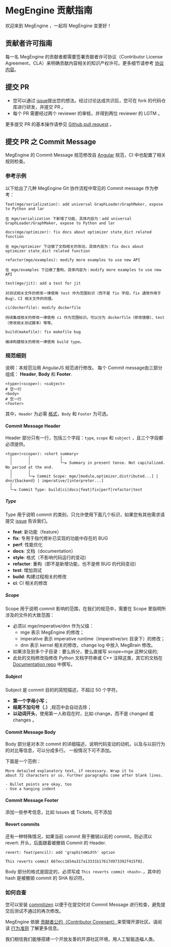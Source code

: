 # MegEngine 贡献指南
欢迎来到 MegEngine ，一起将 MegEngine 变更好！

## 贡献者许可指南
每一名 MegEngine 的贡献者都需要签署贡献者许可协议（Contributor License Agreement，CLA）来明确贡献内容相关的知识产权许可。更多细节请参考 [协议内容](https://github.com/MegEngine/MegEngine/blob/master/CONTRIBUTOR_LICENSE_AGREEMENT.md)。


## 提交 PR 
* 您可以通过 [issue](https://github.com/MegEngine/MegEngine/issues)提出您的想法。经过讨论达成共识后，您可在 fork 的代码仓库进行研发，并提交 PR 。
* 每个 PR 需要经过两个 reviewer 的审核，并得到两位 reviewer 的 LGTM 。


更多提交 PR 的基本操作请参见 [Github pull request](https://docs.github.com/cn/pull-requests/collaborating-with-pull-requests) 。

## 提交 PR 之 Commit Message
MegEngine 的 Commit Message 规范修改自 [Angular](angular) 规范，CI 中也配置了相关规则检查。

### 参考示例
以下给出了几种 MegEngine Git 协作流程中常见的 Commit message 作为参考：

```
feat(mge/serialization): add universal GraphLoader/GraphMaker, expose to Python and lar

在 mge/serialization 下新增了功能，具体内容为：add universal GraphLoader/GraphMaker, expose to Python and lar
```

```
docs(mge/optimizer): fix docs about optimizer state_dict related function

在 mge/optimizer 下边做了文档相关的改动，具体内容为：fix docs about optimizer state_dict related function
```

```
refactor(mge/examples): modify more examples to use new API

在 mge/examples 下边做了重构，具体内容为：modify more examples to use new API
```

```
test(mge/jit): add a test for jit

对测试相关文件的修改一律使用 test 作为范围标识（而不是 fix 字段，fix 通常作用于 Bug），CI 相关文件的同理。
```

```
ci(dockerfile): modify dockerfile

持续集成相关的修改一律使用 ci 作为范围标识。可以分为 dockerfile（修改镜像）、test（修改相关测试脚本）等等。
```

```
build(makefile): fix makefile bug

编译构建相关的修改一律使用 build type。
```


### 规范细则
说明：本规范沿用 AngularJS 规范进行修改。
每个 Commit message由三部分组成： **Header**, **Body** 和 **Footer**.


```shell
<type>(<scope>): <subject>
# 空一行
<body>
# 空一行
<footer>
```

其中，`Header` 为必需 [格式](#commit-header)，`Body` 和 `Footer`  为可选。

#### <a name="commit-header"></a>Commit Message Header

Header 部分只有一行，包括三个字段：`type`, `scope` 和 `subject` ，且三个字段都必须提供。

```
<type>(<scope>): <short summary>
  │       │             │
  │       │             └─⫸ Summary in present tense. Not capitalized. No period at the end.
  │       │
  │       └─⫸ Commit Scope: mge/[module,optimizer,distributed...] | dnn/{backend} | imperative/[interpreter...]
  │
  └─⫸ Commit Type: build|ci|docs|feat|fix|perf|refactor|test
```

##### Type

Type 用于说明 commit 的类别，只允许使用下面几个标识，如果您有其他需求请提交 [issue](https://github.com/MegEngine/MegEngine/issues) 告诉我们。

* **feat**: 新功能（feature）
* **fix**: 专用于指代修补已实现的功能中存在的 BUG
* **perf**: 性能优化
* **docs**: 文档（documentation）
* **style**: 格式（不影响代码运行的变动）
* **refactor**: 重构（即不是新增功能，也不是修 BUG 的代码变动）
* **test**: 增加测试
* **build**: 构建过程相关的修改
* **ci**: CI 相关的修改

##### Scope

Scope 用于说明 commit 影响的范围，在我们的规范中，需要在 Scope 里指明所涉及的文件的大致范围：

* 必须以 mge/imperative/dnn 作为父级：
  * mge 表示 MegEngine 的修改；
  * imperative 表示 imperative runtime（imperative/src 目录下）的修改；
  * dnn 表示 kernel 相关的修改，change log 中放入 MegBrain 修改。
* 如果涉及到多个子目录：要么拆分，要么直接写 scope=mge 这种父级的;
* 此处的文档修改指修改 Python 文档字符串或 C++ 注释这类，其它的文档在 [Documentation repo](https://github.com/MegEngine/Documentation) 中撰写。
   

##### Subject

Subject 是 commit 目的的简短描述，不超过 50 个字符。

* **第一个字母小写**；
* **结尾不加句号（.）**,规范中会自动去除；
* **以动词开头**，使用第一人称现在时，比如 change，而不是 changed 或 changes 。



#### <a name="commit-body"></a>Commit Message Body

Body 部分是对本次 commit 的详细描述，说明代码变动的动机，以及与以前行为的对比等信息，可以分成多行。 一般情况下可不添加。

下面是一个范例：

```
More detailed explanatory text, if necessary. Wrap it to
about 72 characters or so. Further paragraphs come after blank lines.

- Bullet points are okay, too
- Use a hanging indent
```



#### <a name="commit-footer"></a>Commit Message Footer

添加一些参考信息，比如 Issues 或 Tickets, 可不添加

#### Revert commits

还有一种特殊情况，如果当前 commit 用于撤销以前的 commit，则必须以 revert: 开头，后面跟着被撤销 Commit 的 Header.

```
revert: feat(pencil): add 'graphiteWidth' option

This reverts commit 667ecc1654a317a13331b17617d973392f415f02.
```

Body 部分的格式是固定的，必须写成 `This reverts commit <hash>.`，其中的 hash 是被撤销 commit 的 SHA 标识符。



### 如何自查
您可以安装 [commitizen](https://commitizen-tools.github.io/commitizen/) 以便于在提交时对 Commit Message 进行检查，避免提交后测试不通过的再次修改。





MegEngine 依据 [贡献者公约（Contributor Covenant）](https://contributor-covenant.org)来管理开源社区。请阅读 [行为准则](CODE_OF_CONDUCT.md) 了解更多信息。

我们相信我们能够搭建一个开放友善的开源社区环境，用人工智能造福人类。





